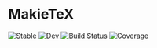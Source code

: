 # MakieTeX

[![Stable](https://img.shields.io/badge/docs-stable-blue.svg)](https://asinghvi17.github.io/MakieTeX.jl/stable)
[![Dev](https://img.shields.io/badge/docs-dev-blue.svg)](https://asinghvi17.github.io/MakieTeX.jl/dev)
[![Build Status](https://gitlab.com/asinghvi17/MakieTeX.jl/badges/master/build.svg)](https://gitlab.com/asinghvi17/MakieTeX.jl/pipelines)
[![Coverage](https://gitlab.com/asinghvi17/MakieTeX.jl/badges/master/coverage.svg)](https://gitlab.com/asinghvi17/MakieTeX.jl/commits/master)

